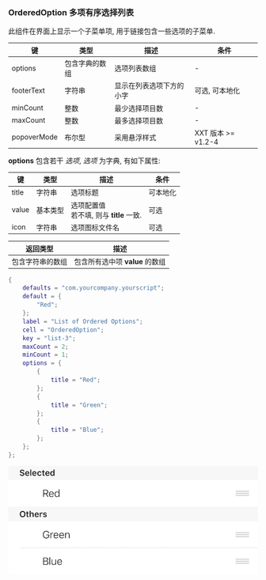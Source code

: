 ### OrderedOption 多项有序选择列表

此组件在界面上显示一个子菜单项, 用于链接包含一些选项的子菜单. 

|   键   |   类型   |   描述   |   条件   |
|--------|----------|----------|----------|
|options|包含字典的数组|选项列表数组|\-|
|footerText|字符串|显示在列表选项下方的小字|可选, 可本地化|
|minCount|整数|最少选择项目数|\-|
|maxCount|整数|最多选择项目数|\-|
|popoverMode|布尔型|采用悬浮样式|XXT 版本 \>= v1.2-4|

**options** 包含若干 *选项*, *选项* 为字典, 有如下属性: 

|   键   |   类型   |   描述   |   条件   |
|--------|----------|----------|----------|
|title|字符串|选项标题|可本地化|
|value|基本类型|选项配置值<br />若不填, 则与 **title** 一致.|可选|
|icon|字符串|选项图标文件名|可选|


|   返回类型   |   描述   |
|--------------|----------|
|包含字符串的数组|包含所有选中项 **value** 的数组|

``` lua
{
    defaults = "com.yourcompany.yourscript";
    default = {
        "Red";
    };
    label = "List of Ordered Options";
    cell = "OrderedOption";
    key = "list-3";
    maxCount = 2;
    minCount = 1;
    options = {
        {
            title = "Red";
        };
        {
            title = "Green";
        };
        {
            title = "Blue";
        };
    };
};
```

![QQ20170916-182729@2x.png-34kB](OrderedOption/QQ20170916-182729@2x.png)
